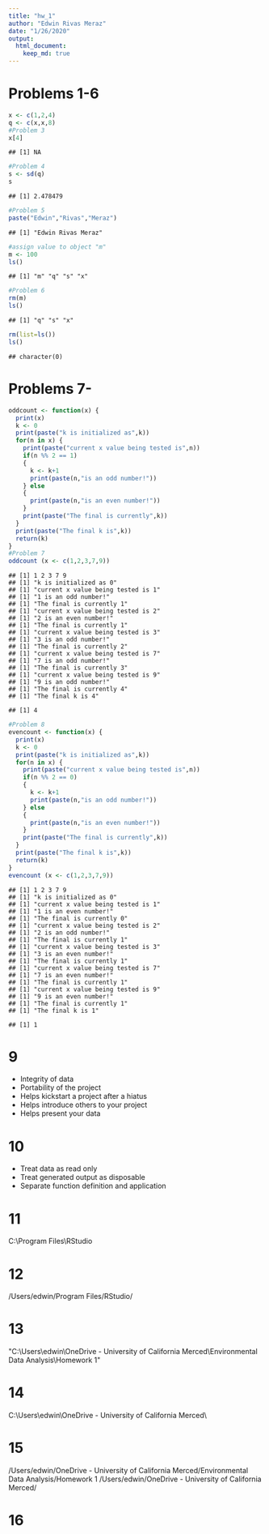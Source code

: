 ```yaml
---
title: "hw_1"
author: "Edwin Rivas Meraz"
date: "1/26/2020"
output: 
  html_document: 
    keep_md: true
---
```




# Problems 1-6

```r
x <- c(1,2,4)
q <- c(x,x,8)
#Problem 3
x[4]
```

```
## [1] NA
```

```r
#Problem 4
s <- sd(q)
s
```

```
## [1] 2.478479
```

```r
#Problem 5
paste("Edwin","Rivas","Meraz")
```

```
## [1] "Edwin Rivas Meraz"
```

```r
#assign value to object "m"
m <- 100
ls()
```

```
## [1] "m" "q" "s" "x"
```

```r
#Problem 6
rm(m)
ls()
```

```
## [1] "q" "s" "x"
```

```r
rm(list=ls())
ls()
```

```
## character(0)
```
# Problems 7-

```r
oddcount <- function(x) {
  print(x)
  k <- 0
  print(paste("k is initialized as",k))
  for(n in x) {
    print(paste("current x value being tested is",n))
    if(n %% 2 == 1)
    {
      k <- k+1
      print(paste(n,"is an odd number!"))
    } else 
    {
      print(paste(n,"is an even number!"))
    }
    print(paste("The final is currently",k))
  }
  print(paste("The final k is",k))
  return(k)
}
#Problem 7
oddcount (x <- c(1,2,3,7,9))
```

```
## [1] 1 2 3 7 9
## [1] "k is initialized as 0"
## [1] "current x value being tested is 1"
## [1] "1 is an odd number!"
## [1] "The final is currently 1"
## [1] "current x value being tested is 2"
## [1] "2 is an even number!"
## [1] "The final is currently 1"
## [1] "current x value being tested is 3"
## [1] "3 is an odd number!"
## [1] "The final is currently 2"
## [1] "current x value being tested is 7"
## [1] "7 is an odd number!"
## [1] "The final is currently 3"
## [1] "current x value being tested is 9"
## [1] "9 is an odd number!"
## [1] "The final is currently 4"
## [1] "The final k is 4"
```

```
## [1] 4
```

```r
#Problem 8
evencount <- function(x) {
  print(x)
  k <- 0
  print(paste("k is initialized as",k))
  for(n in x) {
    print(paste("current x value being tested is",n))
    if(n %% 2 == 0)
    {
      k <- k+1
      print(paste(n,"is an odd number!"))
    } else 
    {
      print(paste(n,"is an even number!"))
    }
    print(paste("The final is currently",k))
  }
  print(paste("The final k is",k))
  return(k)
}
evencount (x <- c(1,2,3,7,9))
```

```
## [1] 1 2 3 7 9
## [1] "k is initialized as 0"
## [1] "current x value being tested is 1"
## [1] "1 is an even number!"
## [1] "The final is currently 0"
## [1] "current x value being tested is 2"
## [1] "2 is an odd number!"
## [1] "The final is currently 1"
## [1] "current x value being tested is 3"
## [1] "3 is an even number!"
## [1] "The final is currently 1"
## [1] "current x value being tested is 7"
## [1] "7 is an even number!"
## [1] "The final is currently 1"
## [1] "current x value being tested is 9"
## [1] "9 is an even number!"
## [1] "The final is currently 1"
## [1] "The final k is 1"
```

```
## [1] 1
```
# 9
- Integrity of data
- Portability of the project
- Helps kickstart a project after a hiatus
- Helps introduce others to your project
- Helps present your data

# 10
- Treat data as read only
- Treat generated output as disposable
- Separate function definition and application

# 11
C:\\Program Files\\RStudio

# 12
/Users/edwin/Program Files/RStudio/

# 13
"C:\Users\edwin\OneDrive - University of California Merced\Environmental Data Analysis\Homework 1"

# 14
C:\Users\edwin\OneDrive - University of California Merced\

# 15
/Users/edwin/OneDrive - University of California Merced/Environmental Data Analysis/Homework 1
/Users/edwin/OneDrive - University of California Merced/

# 16
